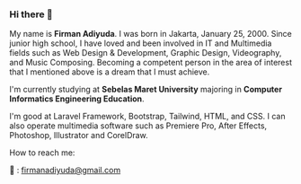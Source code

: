 ### Hi there 👋

My name is **Firman Adiyuda**. I was born in Jakarta, January 25, 2000. Since junior high school, I have loved and been involved in IT and Multimedia fields such as Web Design & Development, Graphic Design, Videography, and Music Composing. Becoming a competent person in the area of interest that I mentioned above is a dream that I must achieve.

I'm currently studying at **Sebelas Maret University** majoring in **Computer Informatics Engineering Education**.

I'm good at Laravel Framework, Bootstrap, Tailwind, HTML, and CSS. I can also operate multimedia software such as Premiere Pro, After Effects, Photoshop, Illustrator and CorelDraw.


How to reach me:

:email: : firmanadiyuda@gmail.com


<!--
**firmanadiyuda/firmanadiyuda** is a ✨ _special_ ✨ repository because its `README.md` (this file) appears on your GitHub profile.

Here are some ideas to get you started:

- 🔭 I’m currently working on ...
- 🌱 I’m currently learning ...
- 👯 I’m looking to collaborate on ...
- 🤔 I’m looking for help with ...
- 💬 Ask me about ...
- 📫 How to reach me: ...
- 😄 Pronouns: ...
- ⚡ Fun fact: ...
-->
